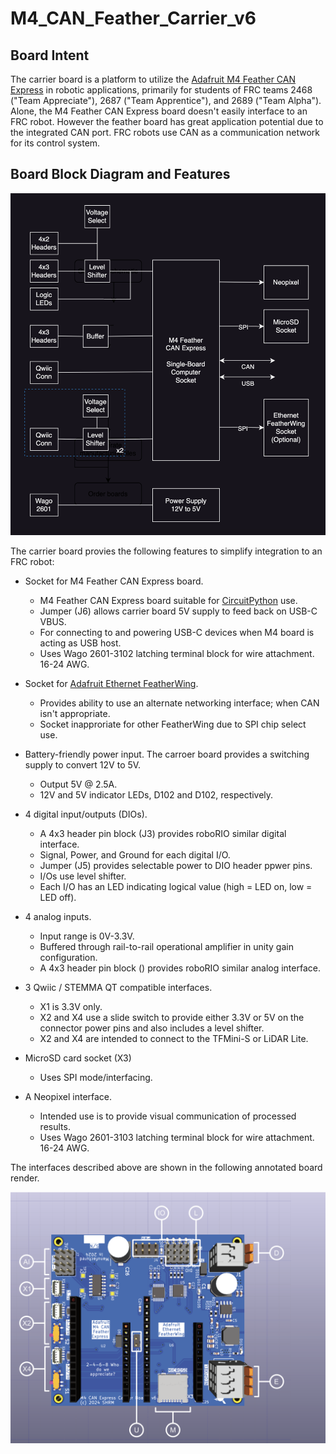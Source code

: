 # M4_CAN_Feather_Carrier_v6

## Board Intent
The carrier board is a platform to utilize the [Adafruit M4 Feather CAN Express](https://www.adafruit.com/product/4759) in robotic applications, primarily for students of FRC teams 2468 ("Team Appreciate"), 2687 ("Team Apprentice"), and 2689 ("Team Alpha"). Alone, the M4 Feather CAN Express board doesn't easily interface to an FRC robot. However the feather board has great application potential due to the integrated CAN port. FRC robots use CAN as a communication network for its control system.


## Board Block Diagram and Features

![alt text](https://github.com/2468shrm/M4_CAN_Feather_Carrier_v6/blob/main/Images/Block%20Diagram.png?raw=true)

The carrier board provies the following features to simplify integration to an FRC robot:

- Socket for M4 Feather CAN Express board.
  - M4 Feather CAN Express board suitable for [CircuitPython](https://circuitpython.org/) use.
  - Jumper (J6) allows carrier board 5V supply to feed back on USB-C VBUS.
  - For connecting to and powering USB-C devices when M4 board is acting as USB host.
  - Uses Wago 2601-3102 latching terminal block for wire attachment. 16-24 AWG.

- Socket for [Adafruit Ethernet FeatherWing](https://www.adafruit.com/product/3201).
  - Provides ability to use an alternate networking interface; when CAN isn't appropriate.
  - Socket inapproriate for other FeatherWing due to SPI chip select use.

- Battery-friendly power input. The carroer board provides a switching supply to convert 12V to 5V.
  - Output 5V @ 2.5A.
  - 12V and 5V indicator LEDs, D102 and D102, respectively.

- 4 digital input/outputs (DIOs).
  - A 4x3 header pin block (J3) provides roboRIO similar digital interface.
  - Signal, Power, and Ground for each digital I/O.
  - Jumper (J5) provides selectable power to DIO header ppwer pins.
  - I/Os use level shifter.
  - Each I/O has an LED indicating logical value (high = LED on, low = LED off).

- 4 analog inputs.
  - Input range is 0V-3.3V.
  - Buffered through rail-to-rail operational amplifier in unity gain configuration.
  - A 4x3 header pin block () provides roboRIO similar analog interface.

- 3 Qwiic / STEMMA QT compatible interfaces.
  - X1 is 3.3V only.
  - X2 and X4 use a slide switch to provide either 3.3V or 5V on the connector power pins and also includes a level shifter.
  - X2 and X4 are intended to connect to the TFMini-S or LiDAR Lite.

- MicroSD card socket (X3)
  - Uses SPI mode/interfacing.

- A Neopixel interface.
  - Intended use is to provide visual communication of processed results.
  - Uses Wago 2601-3103 latching terminal block for wire attachment. 16-24 AWG.

The interfaces described above are shown in the following annotated board render.

![alt text](https://github.com/2468shrm/M4_CAN_Feather_Carrier_v6/blob/main/Images/Interface%20Detail.png?raw=true)


